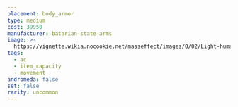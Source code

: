 ```yaml
---
placement: body_armor
type: medium
cost: 39950
manufacturer: batarian-state-arms
image: >-
  https://vignette.wikia.nocookie.net/masseffect/images/0/02/Light-human-Skirmish.png/revision/latest/scale-to-width-down/160?cb=20100209143516
tags:
  - ac
  - item_capacity
  - movement
andromeda: false
set: false
rarity: uncommon
---
```

